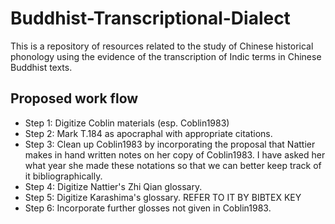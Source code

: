 # Buddhist-Transcriptional-Dialect
This is a repository of resources related to the study of Chinese historical phonology using the evidence of the transcription of Indic terms in Chinese Buddhist texts. 

## Proposed work flow
* Step 1: Digitize Coblin materials (esp. Coblin1983)
* Step 2: Mark T.184 as apocraphal with appropriate citations. 
* Step 3: Clean up Coblin1983 by incorporating the proposal that Nattier makes in hand written notes on her copy of Coblin1983. I have asked her what year she made these notations so that we can better keep track of it bibliographically. 
* Step 4: Digitize Nattier's Zhi Qian glossary. 
* Step 5: Digitize Karashima's glossary. REFER TO IT BY BIBTEX KEY
* Step 6: Incorporate further glosses not given in Coblin1983. 
